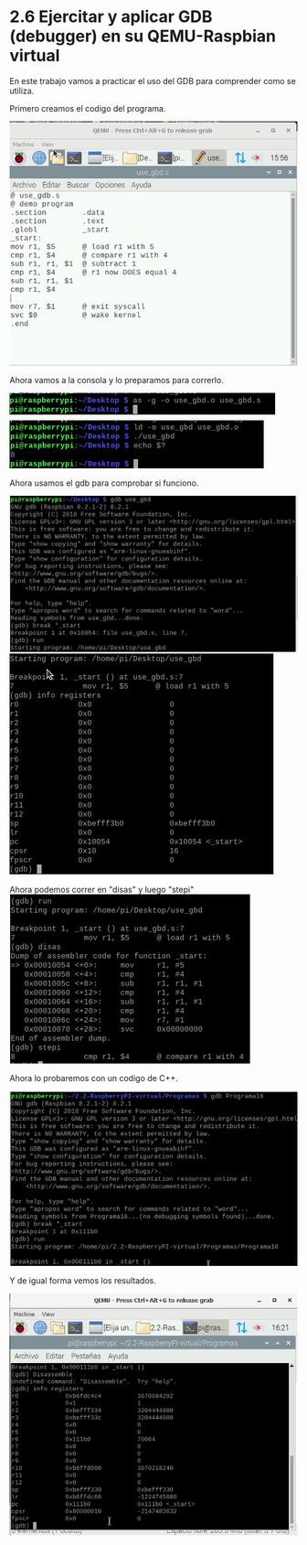 # 2.6 Ejercitar y aplicar GDB (debugger) en su QEMU-Raspbian virtual

En este trabajo vamos a practicar el uso del GDB para comprender como se utiliza.

Primero creamos el codigo del programa.

![](https://github.com/FernandoOliva18212205/gdb/blob/main/Imagenes/imagen1archivo.PNG)

Ahora vamos a la consola y lo preparamos para correrlo.

![](https://github.com/FernandoOliva18212205/gdb/blob/main/Imagenes/imagen2codigo.PNG)
![](https://github.com/FernandoOliva18212205/gdb/blob/main/Imagenes/imagen3mascodigo.PNG)

Ahora usamos el gdb para comprobar si funciono.

![](https://github.com/FernandoOliva18212205/gdb/blob/main/Imagenes/imagen4masymascodigo.PNG)
![](https://github.com/FernandoOliva18212205/gdb/blob/main/Imagenes/imagen5codigoooo.PNG)

Ahora podemos correr en "disas" y luego "stepi"
![](https://github.com/FernandoOliva18212205/gdb/blob/main/Imagenes/imagen8disas.PNG)

Ahora lo probaremos con un codigo de C++.

![](https://github.com/FernandoOliva18212205/gdb/blob/main/Imagenes/imagen6codigocpp.PNG)

Y de igual forma vemos los resultados.

![](https://github.com/FernandoOliva18212205/gdb/blob/main/Imagenes/imagen7resultadoscpp.PNG)
